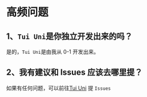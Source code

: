 # 高频问题

## 1、`Tui Uni`是你独立开发出来的吗？

是的，`Tui Uni`是由我从 0-1 开发出来。

## 2、我有建议和 Issues 应该去哪里提？

如果有任何问题，可以前往[Tui Uni](https://github.com/3052971491/tui-uni/issues) 提 `Issues`
